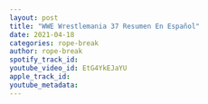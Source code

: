 ```yaml
---
layout: post
title: "WWE Wrestlemania 37 Resumen En Español"
date: 2021-04-18
categories: rope-break
author: rope-break
spotify_track_id: 
youtube_video_id: EtG4YkEJaYU
apple_track_id: 
youtube_metadata: 
---
```

